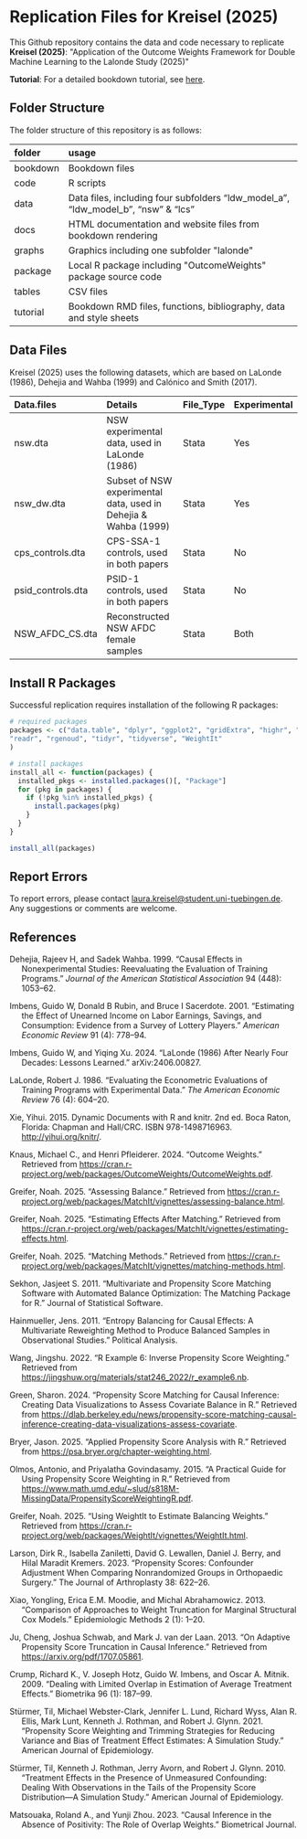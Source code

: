 Replication Files for Kreisel (2025)
================

This Github repository contains the data and code necessary to replicate
**Kreisel (2025)**: "Application of the Outcome Weights Framework for Double Machine Learning to the Lalonde Study (2025)"

**Tutorial**: For a detailed bookdown tutorial, see
[here](https://github.com/lkrsl/Application-of-Outcome-Weights-Framework-for-DML-to-Lalonde-Study). 

## Folder Structure

The folder structure of this repository is as follows:

| folder | usage                                                      |
|:-------|:-----------------------------------------------------------|
| bookdown| Bookdown files                                             |
| code    | R scripts                                                  |
| data    | Data files, including four subfolders “ldw_model_a”, “ldw_model_b”, “nsw” & “lcs” |
| docs    | HTML documentation and website files from bookdown rendering |
| graphs  | Graphics including one subfolder "lalonde"                   |
| package | Local R package including "OutcomeWeights" package source code |
| tables  | CSV files                                           |
| tutorial  | Bookdown RMD files, functions, bibliography, data and style sheets   |

## Data Files

Kreisel (2025) uses the following datasets, which are based on
LaLonde (1986), Dehejia and Wahba (1999) and Calónico and Smith (2017).

| Data.files        | Details                                                          | File_Type | Experimental |
|:------------------|:-----------------------------------------------------------------|:----------|:-------------|
| nsw.dta           | NSW experimental data, used in LaLonde (1986)                    | Stata     | Yes          |
| nsw_dw.dta        | Subset of NSW experimental data, used in Dehejia & Wahba (1999)  | Stata     | Yes          |
| cps_controls.dta  | CPS-SSA-1 controls, used in both papers                          | Stata     | No           |
| psid_controls.dta | PSID-1 controls, used in both papers                             | Stata     | No           |
| NSW_AFDC_CS.dta   | Reconstructed NSW AFDC female samples                            | Stata     | Both         |

## Install R Packages

Successful replication requires installation of the following R packages:

``` r
# required packages
packages <- c("data.table", "dplyr", "ggplot2", "gridExtra", "highr", "highs" , "kableExtra", "MatchIt", "optmatch", "optweight", "quickmatch", 
"readr", "rgenoud", "tidyr", "tidyverse", "WeightIt"
)

# install packages
install_all <- function(packages) {
  installed_pkgs <- installed.packages()[, "Package"]
  for (pkg in packages) {
    if (!pkg %in% installed_pkgs) {
      install.packages(pkg)
    }
  }
}

install_all(packages)
```
## Report Errors

To report errors, please contact <laura.kreisel@student.uni-tuebingen.de>. Any suggestions or comments are welcome.

## References

<div id="refs" class="references csl-bib-body hanging-indent"
entry-spacing="0">

<div id="ref-dehejiawahba" class="csl-entry">

Dehejia, Rajeev H, and Sadek Wahba. 1999. “Causal Effects in
Nonexperimental Studies: Reevaluating the Evaluation of Training
Programs.” *Journal of the American Statistical Association* 94 (448):
1053–62.

</div>

<div id="ref-imbensrubinsacerdote" class="csl-entry">

Imbens, Guido W, Donald B Rubin, and Bruce I Sacerdote. 2001.
“Estimating the Effect of Unearned Income on Labor Earnings, Savings,
and Consumption: Evidence from a Survey of Lottery Players.” *American
Economic Review* 91 (4): 778–94.

</div>

<div id="ref-imbensxu" class="csl-entry">

Imbens, Guido W, and Yiqing Xu. 2024. “LaLonde (1986) After Nearly Four
Decades: Lessons Learned.” arXiv:2406.00827.

</div>

<div id="ref-LaLonde" class="csl-entry">

LaLonde, Robert J. 1986. “Evaluating the Econometric Evaluations of
Training Programs with Experimental Data.” *The American Economic
Review* 76 (4): 604–20.

</div>

<div id="ref-imbensxu" class="csl-entry">
  
Xie, Yihui. 2015. Dynamic Documents with R and knitr. 2nd ed. Boca Raton, Florida: Chapman and Hall/CRC. ISBN 978-1498716963. http://yihui.org/knitr/.

</div>

<div id="ref-outcomeweightspackage" class="csl-entry">
  
Knaus, Michael C., and Henri Pfleiderer. 2024. “Outcome Weights.” Retrieved from https://cran.r-project.org/web/packages/OutcomeWeights/OutcomeWeights.pdf.
</div>

<div id="ref-greifer2025" class="csl-entry">
  
Greifer, Noah. 2025. “Assessing Balance.” Retrieved from https://cran.r-project.org/web/packages/MatchIt/vignettes/assessing-balance.html.

</div>

<div id="ref-greifer2_2025" class="csl-entry">
  
Greifer, Noah. 2025. “Estimating Effects After Matching.” Retrieved from https://cran.r-project.org/web/packages/MatchIt/vignettes/estimating-effects.html.

</div>

<div id="ref-greifer3_2025" class="csl-entry">
  
Greifer, Noah. 2025. “Matching Methods.” Retrieved from https://cran.r-project.org/web/packages/MatchIt/vignettes/matching-methods.html.

</div>

<div id="ref-sekhon2011" class="csl-entry">
  
Sekhon, Jasjeet S. 2011. “Multivariate and Propensity Score Matching Software with Automated Balance Optimization: The Matching Package for R.” Journal of Statistical Software.

</div>

<div id="ref-hainmueller2011" class="csl-entry">
  
Hainmueller, Jens. 2011. “Entropy Balancing for Causal Effects: A Multivariate Reweighting Method to Produce Balanced Samples in Observational Studies.” Political Analysis.

</div>

<div id="ref-wang2022" class="csl-entry">
  
Wang, Jingshu. 2022. “R Example 6: Inverse Propensity Score Weighting.” Retrieved from https://jingshuw.org/materials/stat246_2022/r_example6.nb.

</div>

<div id="ref-sharon2024" class="csl-entry">
  
Green, Sharon. 2024. “Propensity Score Matching for Causal Inference: Creating Data Visualizations to Assess Covariate Balance in R.” Retrieved from https://dlab.berkeley.edu/news/propensity-score-matching-causal-inference-creating-data-visualizations-assess-covariate.

</div>

<div id="ref-bryer2025" class="csl-entry">
  
Bryer, Jason. 2025. “Applied Propensity Score Analysis with R.” Retrieved from https://psa.bryer.org/chapter-weighting.html.

</div>

<div id="ref-olmos2015" class="csl-entry">
  
Olmos, Antonio, and Priyalatha Govindasamy. 2015. “A Practical Guide for Using Propensity Score Weighting in R.” Retrieved from https://www.math.umd.edu/~slud/s818M-MissingData/PropensityScoreWeightingR.pdf.

</div>

<div id="ref-greifer4_2025" class="csl-entry">

Greifer, Noah. 2025. “Using WeightIt to Estimate Balancing Weights.” Retrieved from https://cran.r-project.org/web/packages/WeightIt/vignettes/WeightIt.html.

</div>

<div id="ref-larson2023" class="csl-entry">

Larson, Dirk R., Isabella Zaniletti, David G. Lewallen, Daniel J. Berry, and Hilal Maradit Kremers. 2023. “Propensity Scores: Confounder Adjustment When Comparing Nonrandomized Groups in Orthopaedic Surgery.” The Journal of Arthroplasty 38: 622–26.

</div>

<div id="ref-xiao2013" class="csl-entry">

Xiao, Yongling, Erica E.M. Moodie, and Michal Abrahamowicz. 2013. “Comparison of Approaches to Weight Truncation for Marginal Structural Cox Models.” Epidemiologic Methods 2 (1): 1–20.

</div>

<div id="ref-juschwablaan2013" class="csl-entry">

Ju, Cheng, Joshua Schwab, and Mark J. van der Laan. 2013. “On Adaptive Propensity Score Truncation in Causal Inference.” Retrieved from https://arxiv.org/pdf/1707.05861.

</div>

<div id="ref-crump2009" class="csl-entry">

Crump, Richard K., V. Joseph Hotz, Guido W. Imbens, and Oscar A. Mitnik. 2009. “Dealing with Limited Overlap in Estimation of Average Treatment Effects.” Biometrika 96 (1): 187–99.

</div>

<div id="ref-stuermer2021" class="csl-entry">

Stürmer, Til, Michael Webster-Clark, Jennifer L. Lund, Richard Wyss, Alan R. Ellis, Mark Lunt, Kenneth J. Rothman, and Robert J. Glynn. 2021. “Propensity Score Weighting and Trimming Strategies for Reducing Variance and Bias of Treatment Effect Estimates: A Simulation Study.” American Journal of Epidemiology.

</div>

<div id="ref-stuermer2010" class="csl-entry">

Stürmer, Til, Kenneth J. Rothman, Jerry Avorn, and Robert J. Glynn. 2010. “Treatment Effects in the Presence of Unmeasured Confounding: Dealing With Observations in the Tails of the Propensity Score Distribution—A Simulation Study.” American Journal of Epidemiology.

</div>

<div id="ref-matsouaka2023" class="csl-entry">

Matsouaka, Roland A., and Yunji Zhou. 2023. “Causal Inference in the Absence of Positivity: The Role of Overlap Weights.” Biometrical Journal.

</div>

</div>
